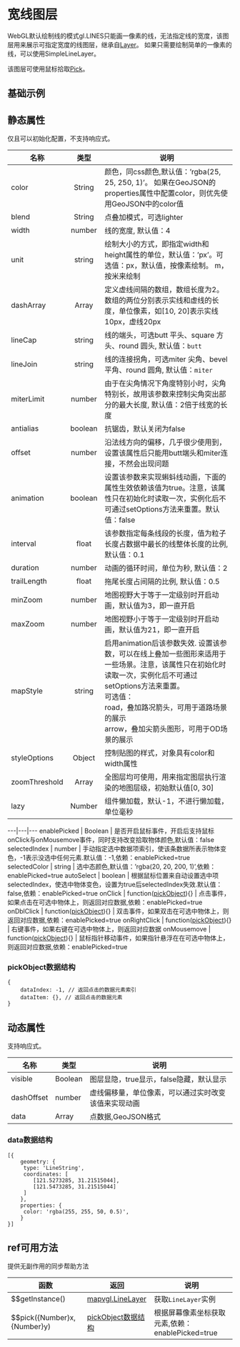 # 宽线图层
WebGL默认绘制线的模式gl.LINES只能画一像素的线，无法指定线的宽度，该图层用来展示可指定宽度的线图层，继承自[Layer](https://mapv.baidu.com/gl/docs/Layer.html)。
如果只需要绘制简单的一像素的线，可以使用SimpleLineLayer。

该图层可使用鼠标拾取[Pick](https://mapv.baidu.com/gl/docs/Pick.html)。

## 基础示例

<vuep template="#example"></vuep>

<script v-pre type="text/x-template" id="example">

  <template>
    <div class="bmap-page-container">
      <el-bmap vid="bmapDemo" :zoom="zoom" :center="center" class="bmap-demo">
        <el-bmapv-view>
            <el-bmapv-line-layer mapStyle="arrow" :style-options="{width: 10}" :animation="true" :interval="0.3" :width="5" :color="color" :blend="blend" :data="data" :enable-picked="true" :auto-select="true" :on-click="(e)=>{clickMarker(e)}"></el-bmapv-line-layer>
        </el-bmapv-view>
      </el-bmap>
    </div>
  </template>

  <style>
    .bmap-demo {
      height: 300px;
    }
  </style>

  <script>
  
    module.exports = {
      name: 'bmap-page',
      data() {
        
        return {
          count: 1,
          zoom: 14,
          center: [121.5273285, 31.21515044],
          color: 'rgba(50, 50, 200, 1)',
          blend: 'lighter',
          data: [{
              geometry: {
                  type: 'LineString',
                  coordinates: [
                    [121.5273285, 31.21515044],
                    [121.5473285, 31.21515044]
                  ],
              },
              properties: {
                  color: 'red'
              }
          }]
        };
      },
      mounted(){
      },
      methods: {
        clickMarker(e){
            console.log(e);
        }
      }
    };
  </script>

</script>


## 静态属性
仅且可以初始化配置，不支持响应式。

名称 | 类型 | 说明
---|:---:|---
color | String | 颜色，同css颜色,默认值：’rgba(25, 25, 250, 1)’。 如果在GeoJSON的properties属性中配置color，则优先使用GeoJSON中的color值
blend | String | 点叠加模式，可选lighter
width | number | 线的宽度, 默认值：4
unit | string | 绘制大小的方式，即指定width和height属性的单位，默认值：’px’。可选值：px，默认值，按像素绘制。 m，按米来绘制
dashArray | Array | 定义虚线间隔的数组，数组长度为2。数组的两位分别表示实线和虚线的长度，单位像素，如[10, 20]表示实线10px，虚线20px
lineCap | string | 线的端头，可选butt 平头、square 方头、round 圆头, 默认值：`butt`
lineJoin | string | 线的连接拐角，可选miter 尖角、bevel 平角、round 圆角, 默认值：`miter`
miterLimit | number | 由于在尖角情况下角度特别小时，尖角特别长，故用该参数来控制尖角突出部分的最大长度, 默认值：2倍于线宽的长度
antialias | boolean | 抗锯齿，默认关闭为false
offset | number | 沿法线方向的偏移，几乎很少使用到，设置该属性后只能用butt端头和miter连接，不然会出现问题
animation | boolean | 设置该参数来实现蝌蚪线动画，下面的属性生效依赖该值为true。注意，该属性只在初始化时读取一次，实例化后不可通过setOptions方法来重置。默认值：false
interval | float | 该参数指定每条线段的长度，值为粒子长度占数据中最长的线整体长度的比例, 默认值：0.1
duration | number | 动画的循环时间，单位为秒, 默认值：2
trailLength | float | 拖尾长度占间隔的比例, 默认值：0.5
minZoom | number | 地图视野大于等于一定级别时开启动画，默认值为3，即一直开启
maxZoom | number | 地图视野小于等于一定级别时开启动画，默认值为21，即一直开启
mapStyle | string | 启用animation后该参数失效. 设置该参数，可以在线上叠加一些图形来适用于一些场景。注意，该属性只在初始化时读取一次，实例化后不可通过setOptions方法来重置。<br/>可选值：<br/> road，叠加路况箭头，可用于道路场景的展示 <br/> arrow，叠加尖箭头图形，可用于OD场景的展示
styleOptions | Object | 控制贴图的样式，对象具有color和width属性
zoomThreshold | Array | 全图层均可使用，用来指定图层执行渲染的地图层级，初始默认值[0, 30]
lazy | Number | 组件懒加载，默认-1，不进行懒加载，单位毫秒

---|---|---
enablePicked | Boolean | 是否开启鼠标事件，开启后支持鼠标onClick与onMousemove事件，同时支持改变拾取物体颜色,默认值：false
selectedIndex | number | 手动指定选中数据项索引，使该条数据所表示物体变色，-1表示没选中任何元素.默认值：-1,依赖：enablePicked=true
selectedColor | string | 选中态颜色,默认值：’rgba(20, 20, 200, 1)’,依赖：enablePicked=true
autoSelect | boolean | 根据鼠标位置来自动设置选中项selectedIndex，使选中物体变色，设置为true后selectedIndex失效.默认值：false,依赖：enablePicked=true
onClick | function([pickObject](#pickObject数据结构)){} | 点击事件，如果点击在可选中物体上，则返回对应数据,依赖：enablePicked=true
onDblClick | function([pickObject](#pickObject数据结构)){} | 双击事件，如果双击在可选中物体上，则返回对应数据,依赖：enablePicked=true
onRightClick | function([pickObject](#pickObject数据结构)){} | 右键事件，如果右键在可选中物体上，则返回对应数据
onMousemove | function([pickObject](#pickObject数据结构)){} | 鼠标指针移动事件，如果指针悬浮在在可选中物体上，则返回对应数据,依赖：enablePicked=true

### pickObject数据结构
```
{
    dataIndex: -1, // 返回点击的数据元素索引
    dataItem: {}, // 返回点击的数据元素
}
```



## 动态属性
支持响应式。

名称 | 类型 | 说明
---|---|---|
visible | Boolean | 图层显隐，true显示，false隐藏，默认显示
dashOffset | number | 虚线偏移量，单位像素，可以通过实时改变该值来实现动画
data | Array  | 点数据,GeoJSON格式
                         
### data数据结构
```
[{
    geometry: {
     type: 'LineString',
     coordinates: [
        [121.5273285, 31.21515044],
        [121.5473285, 31.21515044]
     ]
    },
    properties: {
     color: 'rgba(255, 255, 50, 0.5)',
    }
}]
```

## ref可用方法
提供无副作用的同步帮助方法

函数 | 返回 | 说明
---|---|---|
$$getInstance() | [mapvgl.LineLayer](https://mapv.baidu.com/gl/docs/LineLayer.html) | 获取`LineLayer`实例
$$pick({Number}x, {Number}y) | [pickObject数据结构](#pickObject数据结构) | 根据屏幕像素坐标获取元素,依赖：enablePicked=true
